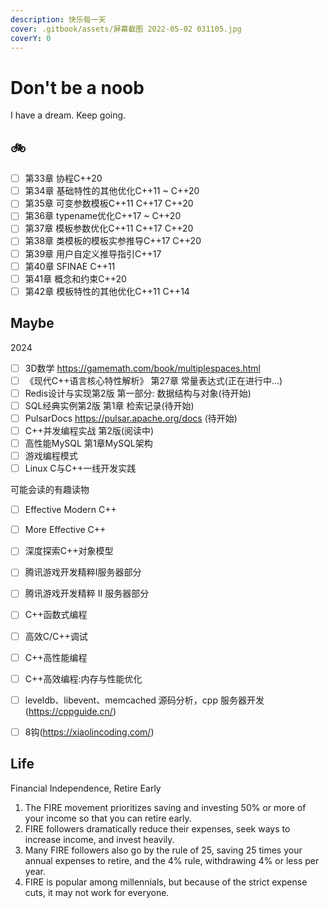 ```yaml
---
description: 快乐每一天
cover: .gitbook/assets/屏幕截图 2022-05-02 031105.jpg
coverY: 0
---
```


# Don't be a noob

I have a dream. Keep going.

## 🚲

* [ ] 第33章 协程C++20
* [ ] 第34章 基础特性的其他优化C++11 ~ C++20
* [ ] 第35章 可变参数模板C++11 C++17 C++20
* [ ] 第36章 typename优化C++17 ~ C++20
* [ ] 第37章 模板参数优化C++11 C++17 C++20
* [ ] 第38章 类模板的模板实参推导C++17 C++20
* [ ] 第39章 用户自定义推导指引C++17
* [ ] 第40章 SFINAE C++11
* [ ] 第41章 概念和约束C++20
* [ ] 第42章 模板特性的其他优化C++11 C++14

## Maybe

2024

* [ ] 3D数学 <https://gamemath.com/book/multiplespaces.html>  
* [ ] 《现代C++语言核心特性解析》 第27章 常量表达式(正在进行中...)
* [ ] Redis设计与实现第2版 第一部分: 数据结构与对象(待开始)
* [ ] SQL经典实例第2版 第1章 检索记录(待开始)
* [ ] PulsarDocs <https://pulsar.apache.org/docs> (待开始)
* [ ] C++并发编程实战 第2版(阅读中)
* [ ] 高性能MySQL 第1章MySQL架构
* [ ] 游戏编程模式
* [ ] Linux C与C++一线开发实践

可能会读的有趣读物

* [ ] Effective Modern C++
* [ ] More Effective C++
* [ ] 深度探索C++对象模型
* [ ] 腾讯游戏开发精粹Ⅰ服务器部分
* [ ] 腾讯游戏开发精粹 Ⅱ 服务器部分
* [ ] C++函数式编程
* [ ] 高效C/C++调试
* [ ] C++高性能编程
* [ ] C++高效编程:内存与性能优化

* [ ] leveldb、libevent、memcached 源码分析，cpp 服务器开发(https://cppguide.cn/)
* [ ] 8钩(https://xiaolincoding.com/)

## Life

Financial Independence, Retire Early

1. The FIRE movement prioritizes saving and investing 50% or more of your income so that you can retire early.
2. FIRE followers dramatically reduce their expenses, seek ways to increase income, and invest heavily.
3. Many FIRE followers also go by the rule of 25, saving 25 times your annual expenses to retire, and the 4% rule, withdrawing 4% or less per year.
4. FIRE is popular among millennials, but because of the strict expense cuts, it may not work for everyone.
